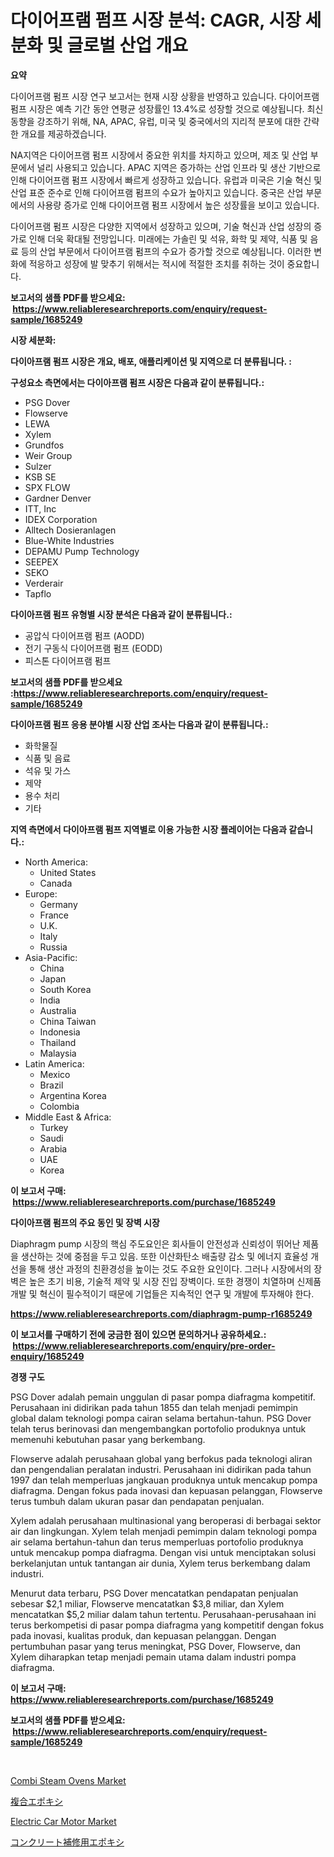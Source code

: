 <p><h1>다이어프램 펌프 시장 분석: CAGR, 시장 세분화 및 글로벌 산업 개요</h1></p><p><strong>요약</strong></p>
<p><p>다이어프램 펌프 시장 연구 보고서는 현재 시장 상황을 반영하고 있습니다. 다이어프램 펌프 시장은 예측 기간 동안 연평균 성장률인 13.4%로 성장할 것으로 예상됩니다. 최신 동향을 강조하기 위해, NA, APAC, 유럽, 미국 및 중국에서의 지리적 분포에 대한 간략한 개요를 제공하겠습니다.</p><p>NA지역은 다이어프램 펌프 시장에서 중요한 위치를 차지하고 있으며, 제조 및 산업 부문에서 널리 사용되고 있습니다. APAC 지역은 증가하는 산업 인프라 및 생산 기반으로 인해 다이어프램 펌프 시장에서 빠르게 성장하고 있습니다. 유럽과 미국은 기술 혁신 및 산업 표준 준수로 인해 다이어프램 펌프의 수요가 높아지고 있습니다. 중국은 산업 부문에서의 사용량 증가로 인해 다이어프램 펌프 시장에서 높은 성장률을 보이고 있습니다.</p><p>다이어프램 펌프 시장은 다양한 지역에서 성장하고 있으며, 기술 혁신과 산업 성장의 증가로 인해 더욱 확대될 전망입니다. 미래에는 가솔린 및 석유, 화학 및 제약, 식품 및 음료 등의 산업 부문에서 다이어프램 펌프의 수요가 증가할 것으로 예상됩니다. 이러한 변화에 적응하고 성장에 발 맞추기 위해서는 적시에 적절한 조치를 취하는 것이 중요합니다.</p></p>
<p><strong>보고서의 샘플 PDF를 받으세요: &nbsp;<a href="https://www.reliableresearchreports.com/enquiry/request-sample/1685249">https://www.reliableresearchreports.com/enquiry/request-sample/1685249</a></strong></p>
<p><strong>시장 세분화:</strong></p>
<p><strong> 다이아프램 펌프 시장은 개요, 배포, 애플리케이션 및 지역으로 더 분류됩니다. :</strong></p>
<p><strong>구성요소 측면에서는 다이아프램 펌프 시장은 다음과 같이 분류됩니다.:</strong></p>
<p><ul><li>PSG Dover</li><li>Flowserve</li><li>LEWA</li><li>Xylem</li><li>Grundfos</li><li>Weir Group</li><li>Sulzer</li><li>KSB SE</li><li>SPX FLOW</li><li>Gardner Denver</li><li>ITT, Inc</li><li>IDEX Corporation</li><li>Alltech Dosieranlagen</li><li>Blue-White Industries</li><li>DEPAMU Pump Technology</li><li>SEEPEX</li><li>SEKO</li><li>Verderair</li><li>Tapflo</li></ul></p>
<p><strong> 다이아프램 펌프 유형별 시장 분석은 다음과 같이 분류됩니다.:</strong></p>
<p><ul><li>공압식 다이어프램 펌프 (AODD)</li><li>전기 구동식 다이어프램 펌프 (EODD)</li><li>피스톤 다이어프램 펌프</li></ul></p>
<p><strong>보고서의 샘플 PDF를 받으세요 :<a href="https://www.reliableresearchreports.com/enquiry/request-sample/1685249">https://www.reliableresearchreports.com/enquiry/request-sample/1685249</a></strong></p>
<p><strong> 다이아프램 펌프 응용 분야별 시장 산업 조사는 다음과 같이 분류됩니다.:</strong></p>
<p><ul><li>화학물질</li><li>식품 및 음료</li><li>석유 및 가스</li><li>제약</li><li>용수 처리</li><li>기타</li></ul></p>
<p><strong>지역 측면에서 다이아프램 펌프 지역별로 이용 가능한 시장 플레이어는 다음과 같습니다.:</strong></p>
<p><ul>
    <li>
        North America:
        <ul>
            <li>United States</li>
            <li>Canada</li>
        </ul>
    </li>
    <li>
        Europe:
        <ul>
            <li>Germany</li>
            <li>France</li>
            <li>U.K.</li>
            <li>Italy</li>
            <li>Russia</li>
        </ul>
    </li>
    <li>
        Asia-Pacific:
        <ul>
            <li>China</li>
            <li>Japan</li>
            <li>South Korea</li>
            <li>India</li>
            <li>Australia</li>
            <li>China Taiwan</li>
            <li>Indonesia</li>
            <li>Thailand</li>
            <li>Malaysia</li>
        </ul>
    </li>
    <li>
        Latin America:
        <ul>
            <li>Mexico</li>
            <li>Brazil</li>
            <li>Argentina Korea</li>
            <li>Colombia</li>
        </ul>
    </li>
    <li>
        Middle East & Africa:
        <ul>
            <li>Turkey</li>
            <li>Saudi</li>
            <li>Arabia</li>
            <li>UAE</li>
            <li>Korea</li>
        </ul>
    </li>
    </ul></p>
<p><strong>이 보고서 구매: &nbsp;<a href="https://www.reliableresearchreports.com/purchase/1685249">https://www.reliableresearchreports.com/purchase/1685249</a></strong></p>
<p><strong>다이아프램 펌프의 주요 동인 및 장벽 시장</strong></p>
<p><p>Diaphragm pump 시장의 핵심 주도요인은 회사들이 안전성과 신뢰성이 뛰어난 제품을 생산하는 것에 중점을 두고 있음. 또한 이산화탄소 배출량 감소 및 에너지 효율성 개선을 통해 생산 과정의 친환경성을 높이는 것도 주요한 요인이다. 그러나 시장에서의 장벽은 높은 초기 비용, 기술적 제약 및 시장 진입 장벽이다. 또한 경쟁이 치열하며 신제품 개발 및 혁신이 필수적이기 때문에 기업들은 지속적인 연구 및 개발에 투자해야 한다.</p></p>
<p><strong><a href="https://www.reliableresearchreports.com/diaphragm-pump-r1685249">https://www.reliableresearchreports.com/diaphragm-pump-r1685249</a></strong></p>
<p><strong>이 보고서를 구매하기 전에 궁금한 점이 있으면 문의하거나 공유하세요.: &nbsp;<a href="https://www.reliableresearchreports.com/enquiry/pre-order-enquiry/1685249">https://www.reliableresearchreports.com/enquiry/pre-order-enquiry/1685249</a></strong></p>
<p><strong>경쟁 구도</strong></p>
<p><p>PSG Dover adalah pemain unggulan di pasar pompa diafragma kompetitif. Perusahaan ini didirikan pada tahun 1855 dan telah menjadi pemimpin global dalam teknologi pompa cairan selama bertahun-tahun. PSG Dover telah terus berinovasi dan mengembangkan portofolio produknya untuk memenuhi kebutuhan pasar yang berkembang.</p><p>Flowserve adalah perusahaan global yang berfokus pada teknologi aliran dan pengendalian peralatan industri. Perusahaan ini didirikan pada tahun 1997 dan telah memperluas jangkauan produknya untuk mencakup pompa diafragma. Dengan fokus pada inovasi dan kepuasan pelanggan, Flowserve terus tumbuh dalam ukuran pasar dan pendapatan penjualan.</p><p>Xylem adalah perusahaan multinasional yang beroperasi di berbagai sektor air dan lingkungan. Xylem telah menjadi pemimpin dalam teknologi pompa air selama bertahun-tahun dan terus memperluas portofolio produknya untuk mencakup pompa diafragma. Dengan visi untuk menciptakan solusi berkelanjutan untuk tantangan air dunia, Xylem terus berkembang dalam industri.</p><p>Menurut data terbaru, PSG Dover mencatatkan pendapatan penjualan sebesar $2,1 miliar, Flowserve mencatatkan $3,8 miliar, dan Xylem mencatatkan $5,2 miliar dalam tahun tertentu. Perusahaan-perusahaan ini terus berkompetisi di pasar pompa diafragma yang kompetitif dengan fokus pada inovasi, kualitas produk, dan kepuasan pelanggan. Dengan pertumbuhan pasar yang terus meningkat, PSG Dover, Flowserve, dan Xylem diharapkan tetap menjadi pemain utama dalam industri pompa diafragma.</p></p>
<p><strong>이 보고서 구매: &nbsp; <a href="https://www.reliableresearchreports.com/purchase/1685249">https://www.reliableresearchreports.com/purchase/1685249</a></strong></p>
<p><strong>보고서의 샘플 PDF를 받으세요: &nbsp;<a href="https://www.reliableresearchreports.com/enquiry/request-sample/1685249">https://www.reliableresearchreports.com/enquiry/request-sample/1685249</a></strong><strong></strong></p>
<p>&nbsp;</p>
<p><p><a href="https://github.com/josesg55/Market-Research-Report-List-2/blob/main/combi-steam-ovens-market.md">Combi Steam Ovens Market</a></p><p><a href="https://github.com/marbadji/Market-Research-Report-List-1/blob/main/571766429603.md">複合エポキシ</a></p><p><a href="https://github.com/mancsybtousav/Market-Research-Report-List-2/blob/main/electric-car-motor-market.md">Electric Car Motor Market</a></p><p><a href="https://github.com/KaydenJohns1964/Market-Research-Report-List-1/blob/main/219107029604.md">コンクリート補修用エポキシ</a></p></p>